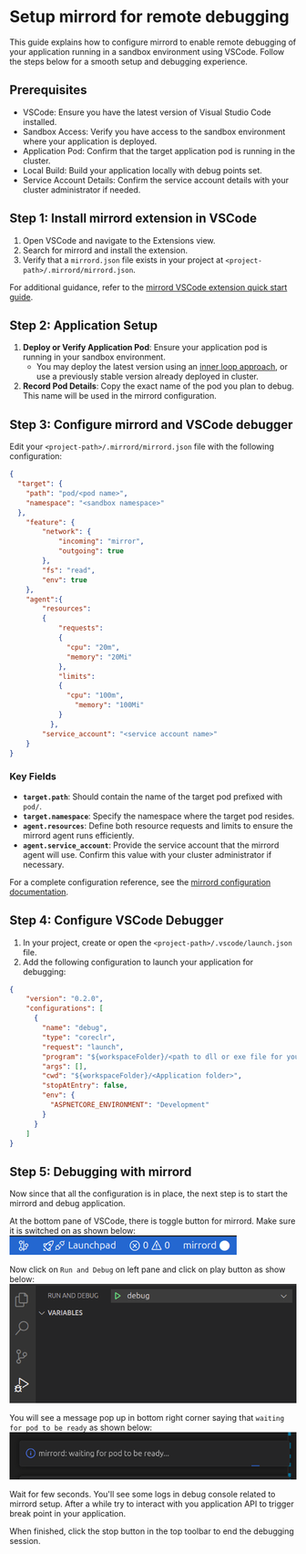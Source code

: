 # Setup mirrord for remote debugging

This guide explains how to configure mirrord to enable remote debugging of your application running in a sandbox environment using VSCode. Follow the steps below for a smooth setup and debugging experience.

## Prerequisites

- VSCode: Ensure you have the latest version of Visual Studio Code installed.
- Sandbox Access: Verify you have access to the sandbox environment where your application is deployed.
- Application Pod: Confirm that the target application pod is running in the cluster.
- Local Build: Build your application locally with debug points set.
- Service Account Details: Confirm the service account details with your cluster administrator if needed.

## Step 1: Install mirrord extension in VSCode

1. Open VSCode and navigate to the Extensions view.
1. Search for mirrord and install the extension.
1. Verify that a `mirrord.json` file exists in your project at `<project-path>/.mirrord/mirrord.json`.

For additional guidance, refer to the [mirrord VSCode extension quick start guide](https://mirrord.dev/docs/overview/quick-start/#vs-code-extension).

## Step 2: Application Setup

1. **Deploy or Verify Application Pod**:
Ensure your application pod is running in your sandbox environment.
    - You may deploy the latest version using an [inner loop approach](https://docs.stakater.com/saap/for-developers/tutorials/inner-loop/prepare-environment/prepare-env.html), or use a previously stable version already deployed in cluster.
1. **Record Pod Details**:
Copy the exact name of the pod you plan to debug. This name will be used in the mirrord configuration.

## Step 3: Configure mirrord and VSCode debugger

Edit your `<project-path>/.mirrord/mirrord.json` file with the following configuration:

```JSON
{
  "target": {
    "path": "pod/<pod name>",
    "namespace": "<sandbox namespace>"
  },
    "feature": {
        "network": {
            "incoming": "mirror",
            "outgoing": true
        },
        "fs": "read",
        "env": true
    },
    "agent":{
        "resources":
        {
            "requests":
            {
              "cpu": "20m",
              "memory": "20Mi"
            },
            "limits":
            {
              "cpu": "100m",
                "memory": "100Mi"
            }
          },
        "service_account": "<service account name>"
    }
}
```

### Key Fields

- **`target.path`**: Should contain the name of the target pod prefixed with `pod/`.
- **`target.namespace`**: Specify the namespace where the target pod resides.
- **`agent.resources`**: Define both resource requests and limits to ensure the mirrord agent runs efficiently.
- **`agent.service_account`**: Provide the service account that the mirrord agent will use. Confirm this value with your cluster administrator if necessary.

For a complete configuration reference, see the [mirrord configuration documentation](https://mirrord.dev/docs/reference/configuration/#root-complete).

## Step 4: Configure VSCode Debugger

1. In your project, create or open the `<project-path>/.vscode/launch.json` file.
1. Add the following configuration to launch your application for debugging:

```JSON
{
    "version": "0.2.0",
    "configurations": [
      {
        "name": "debug",
        "type": "coreclr",
        "request": "launch",
        "program": "${workspaceFolder}/<path to dll or exe file for your application>",
        "args": [],
        "cwd": "${workspaceFolder}/<Application folder>",
        "stopAtEntry": false,
        "env": {
          "ASPNETCORE_ENVIRONMENT": "Development"
        }
      }
    ]
}
```

## Step 5: Debugging with mirrord

Now since that all the configuration is in place, the next step is to start the mirrord and debug application.

At the bottom pane of VSCode, there is toggle button for mirrord. Make sure it is switched on as shown below:
![mirrord switch](../images/mirrord-switch.png)

Now click on `Run and Debug` on left pane and click on play button as show below:
![Run and Debug](../images/run-and-debug.png)

You will see a message pop up in bottom right corner saying that `waiting for pod to be ready` as shown below:
![mirrord-agent](../images/mirrord-agent.png)

Wait for few seconds. You'll see some logs in debug console related to mirrord setup. After a while try to interact with you application API to trigger break point in your application.

When finished, click the stop button in the top toolbar to end the debugging session.
